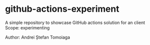 # github-actions-experiment
A simple repository to showcase GitHub actions solution for an client
Scope: experimenting

Author: Andrei Ștefan Tomoiaga
